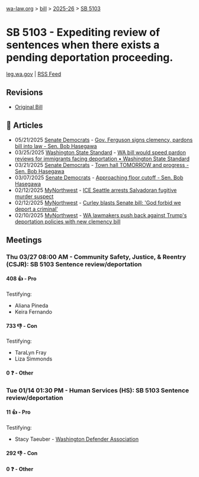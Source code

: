 [wa-law.org](/) > [bill](/bill/) > [2025-26](/bill/2025-26/) > [SB 5103](/bill/2025-26/sb/5103/)

# SB 5103 - Expediting review of sentences when there exists a pending deportation proceeding.
[leg.wa.gov](https://app.leg.wa.gov/billsummary?BillNumber=5103&Year=2025&Initiative=false) | [RSS Feed](./rss.xml)

## Revisions
* [Original Bill](1/)

## 📰 Articles
* 05/21/2025 [Senate Democrats](/org/senate_democrats/) - [Gov. Ferguson signs clemency, pardons bill into law - Sen. Bob Hasegawa](https://senatedemocrats.wa.gov/hasegawa/2025/05/21/gov-ferguson-signs-clemency-pardons-bill-into-law/#:~:text=Senate%20Bill%205103)
* 03/25/2025 [Washington State Standard](/org/washington_state_standard/) - [WA bill would speed pardon reviews for immigrants facing deportation • Washington State Standard](https://washingtonstatestandard.com/2025/03/25/washington-bill-would-speed-up-pardon-reviews-for-immigrants-facing-deportation/#:~:text=Senate%20Bill%205103)
* 03/21/2025 [Senate Democrats](/org/senate_democrats/) - [Town hall TOMORROW and progress - Sen. Bob Hasegawa](https://senatedemocrats.wa.gov/hasegawa/2025/03/21/town-hall-tomorrow-and-progress/#:~:text=5103)
* 03/07/2025 [Senate Democrats](/org/senate_democrats/) - [Approaching floor cutoff - Sen. Bob Hasegawa](https://senatedemocrats.wa.gov/hasegawa/2025/03/06/approaching-floor-cutoff/#:~:text=5103)
* 02/12/2025 [MyNorthwest](/org/mynorthwest/) - [ICE Seattle arrests Salvadoran fugitive murder suspect](https://mynorthwest.com/ktth/ice-seattle-salvadoran-murder/4044869#:~:text=Senate%20Bill%205103)
* 02/12/2025 [MyNorthwest](/org/mynorthwest/) - [Curley blasts Senate bill: 'God forbid we deport a criminal'](https://mynorthwest.com/john-curley/curley-deport-criminal/4044052#:~:text=Senate%20Bill%205103)
* 02/10/2025 [MyNorthwest](/org/mynorthwest/) - [WA lawmakers push back against Trump's deportation policies with new clemency bill](https://mynorthwest.com/mynorthwest-politics/wa-trump-policies/4043376#:~:text=Senate%20Bill%205103)

## Meetings
### Thu 03/27 08:00 AM - Community Safety, Justice, & Reentry (CSJR): SB 5103 Sentence review/deportation
#### 408 👍 - Pro
Testifying:
* Aliana Pineda
* Keira Fernando

#### 733 👎 - Con
Testifying:
* TaraLyn Fray
* Liza Simmonds

#### 0 ❓ - Other

### Tue 01/14 01:30 PM - Human Services (HS): SB 5103 Sentence review/deportation
#### 11 👍 - Pro
Testifying:
* Stacy Taeuber - [Washington Defender Association](/org/washington_defender_association/)

#### 292 👎 - Con

#### 0 ❓ - Other
